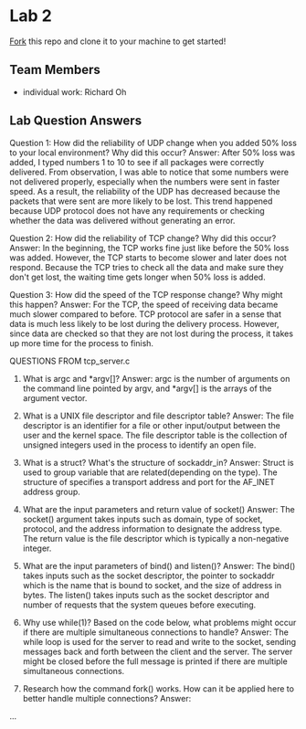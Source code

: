 # Lab 2
[Fork](https://docs.github.com/en/get-started/quickstart/fork-a-repo) this repo and clone it to your machine to get started!

## Team Members
- individual work: Richard Oh

## Lab Question Answers
Question 1: How did the reliability of UDP change when you added 50% loss to your local environment? Why did this occur?
Answer: After 50% loss was added, I typed numbers 1 to 10 to see if all packages were correctly delivered.
From observation, I was able to notice that some numbers were not delivered properly, especially when the numbers were sent in faster speed.
As a result, the reliability of the UDP has decreased because the packets that were sent are more likely to be lost.
This trend happened because UDP protocol does not have any requirements or checking whether the data was delivered without generating an error.

Question 2: How did the reliability of TCP change? Why did this occur?
Answer: In the beginning, the TCP works fine just like before the 50% loss was added. However, the TCP starts to become 
slower and later does not respond. Because the TCP tries to check all the data and make sure they 
don't get lost, the waiting time gets longer when 50% loss is added.

Question 3: How did the speed of the TCP response change? Why might this happen?
Answer: For the TCP, the speed of receiving data became much slower compared to before. 
TCP protocol are safer in a sense that data is much less likely to be lost during the delivery process. 
However, since data are checked so that they are not lost during the process, it takes up more time for the process to finish.

QUESTIONS FROM tcp_server.c
1. What is argc and *argv[]?
Answer: argc is the number of arguments on the command line pointed by argv, and *argv[] is the arrays of the argument vector.

2. What is a UNIX file descriptor and file descriptor table?
Answer: The file descriptor is an identifier for a file or other input/output between the user and the kernel space.
The file descriptor table is the collection of unsigned integers used in the process to identify an open file.

3. What is a struct? What's the structure of sockaddr_in?
Answer: Struct is used to group variable that are related(depending on the type). 
The structure of specifies a transport address and port for the AF_INET address group.

4. What are the input parameters and return value of socket()
Answer: The socket() argument takes inputs such as domain, type of socket, protocol, and the address information to designate the address type.
The return value is the file descriptor which is typically a non-negative integer.

5. What are the input parameters of bind() and listen()?
Answer: The bind() takes inputs such as the socket descriptor, the pointer to sockaddr which is the name that is bound to socket, and the size of address in bytes.
The listen() takes inputs such as the socket descriptor and number of requests that the system queues before executing. 

6. Why use while(1)? Based on the code below, what problems might occur if there are multiple simultaneous connections to handle?
Answer: The while loop is used for the server to read and write to the socket, sending messages back and forth between the client and the server. The server might be closed before the full message is printed if there are multiple simultaneous connections.

7. Research how the command fork() works. How can it be applied here to better handle multiple connections?
Answer: 

...
